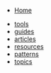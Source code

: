 <!-- docs/_sidebar.md -->

* [Home](/)

<ul>
  <li><a href="https://jeanmgirard.github.io/docs/tools" target="_self" rel="noopener">tools</a></li>
  <li><a href="https://jeanmgirard.github.io/docs/guides" target="_self" rel="noopener">guides</a></li>
  <li><a href="https://jeanmgirard.github.io/docs/articles" target="_self" rel="noopener">articles</a></li>
  <li><a href="https://jeanmgirard.github.io/docs/resources" target="_self" rel="noopener">resources</a></li>
  <li><a href="https://jeanmgirard.github.io/docs/patterns" target="_self" rel="noopener">patterns</a></li>
  <li><a href="https://jeanmgirard.github.io/docs/topics" target="_self" rel="noopener">topics</a></li>
</ul>

